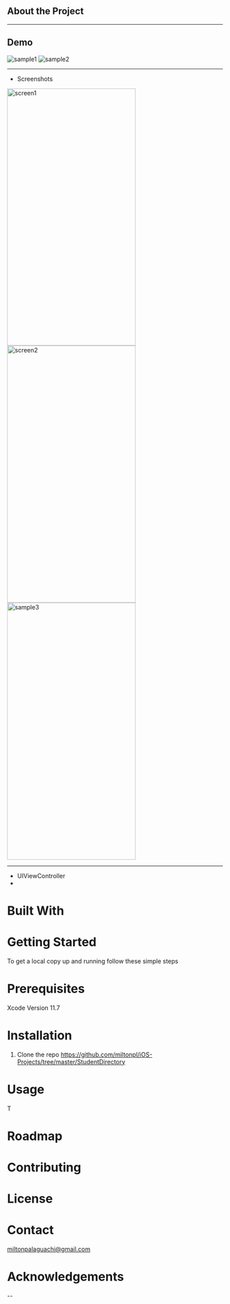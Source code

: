 
## About the Project
---

## Demo


![sample1](https://user-images.githubusercontent.com/24483674/94649032-ce6b1500-02c1-11eb-8d62-77a108d6a1cf.gif)
![sample2](https://user-images.githubusercontent.com/24483674/94649145-0c683900-02c2-11eb-8836-e8cb69eb2851.gif)

---
* Screenshots

<p float= "left">
<img width="300" height="600" alt="screen1" src="https://user-images.githubusercontent.com/24483674/94649390-944e4300-02c2-11eb-8147-c374741f1daa.png"/>
<img width="300" height="600" alt="screen2" src="https://user-images.githubusercontent.com/24483674/94649398-97493380-02c2-11eb-88c3-07cfa7ce4086.png"/>
<img width="300" height="600" alt="sample3" src="https://user-images.githubusercontent.com/24483674/94649371-88fb1780-02c2-11eb-8008-aee8497381cf.png"/>
</p>

---
- UIViewController
-
# Built With

# Getting Started
To get a local copy up and running follow these simple steps
# Prerequisites
Xcode 
Version 11.7

# Installation
1. Clone the repo
https://github.com/miltonpl/iOS-Projects/tree/master/StudentDirectory

# Usage
T
# Roadmap
# Contributing
# License
# Contact
miltonpalaguachi@gmail.com

# Acknowledgements
--

